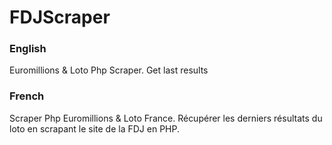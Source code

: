 # FDJScraper
### English
Euromillions &amp; Loto Php Scraper.
Get last results
### French
Scraper Php Euromillions & Loto France.
Récupérer les derniers résultats du loto en scrapant le site de la FDJ en PHP.
